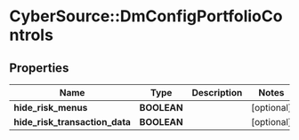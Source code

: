 # CyberSource::DmConfigPortfolioControls

## Properties
Name | Type | Description | Notes
------------ | ------------- | ------------- | -------------
**hide_risk_menus** | **BOOLEAN** |  | [optional] 
**hide_risk_transaction_data** | **BOOLEAN** |  | [optional] 



